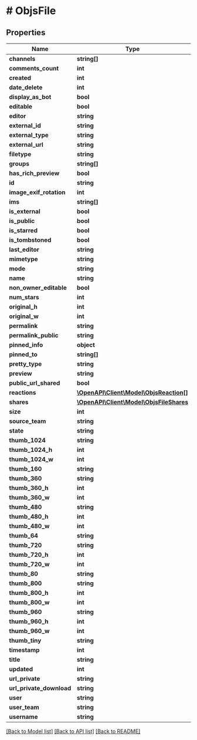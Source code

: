 # # ObjsFile

## Properties

Name | Type | Description | Notes
------------ | ------------- | ------------- | -------------
**channels** | **string[]** |  | [optional]
**comments_count** | **int** |  | [optional]
**created** | **int** |  | [optional]
**date_delete** | **int** |  | [optional]
**display_as_bot** | **bool** |  | [optional]
**editable** | **bool** |  | [optional]
**editor** | **string** |  | [optional]
**external_id** | **string** |  | [optional]
**external_type** | **string** |  | [optional]
**external_url** | **string** |  | [optional]
**filetype** | **string** |  | [optional]
**groups** | **string[]** |  | [optional]
**has_rich_preview** | **bool** |  | [optional]
**id** | **string** |  | [optional]
**image_exif_rotation** | **int** |  | [optional]
**ims** | **string[]** |  | [optional]
**is_external** | **bool** |  | [optional]
**is_public** | **bool** |  | [optional]
**is_starred** | **bool** |  | [optional]
**is_tombstoned** | **bool** |  | [optional]
**last_editor** | **string** |  | [optional]
**mimetype** | **string** |  | [optional]
**mode** | **string** |  | [optional]
**name** | **string** |  | [optional]
**non_owner_editable** | **bool** |  | [optional]
**num_stars** | **int** |  | [optional]
**original_h** | **int** |  | [optional]
**original_w** | **int** |  | [optional]
**permalink** | **string** |  | [optional]
**permalink_public** | **string** |  | [optional]
**pinned_info** | **object** |  | [optional]
**pinned_to** | **string[]** |  | [optional]
**pretty_type** | **string** |  | [optional]
**preview** | **string** |  | [optional]
**public_url_shared** | **bool** |  | [optional]
**reactions** | [**\OpenAPI\Client\Model\ObjsReaction[]**](ObjsReaction.md) |  | [optional]
**shares** | [**\OpenAPI\Client\Model\ObjsFileShares**](ObjsFileShares.md) |  | [optional]
**size** | **int** |  | [optional]
**source_team** | **string** |  | [optional]
**state** | **string** |  | [optional]
**thumb_1024** | **string** |  | [optional]
**thumb_1024_h** | **int** |  | [optional]
**thumb_1024_w** | **int** |  | [optional]
**thumb_160** | **string** |  | [optional]
**thumb_360** | **string** |  | [optional]
**thumb_360_h** | **int** |  | [optional]
**thumb_360_w** | **int** |  | [optional]
**thumb_480** | **string** |  | [optional]
**thumb_480_h** | **int** |  | [optional]
**thumb_480_w** | **int** |  | [optional]
**thumb_64** | **string** |  | [optional]
**thumb_720** | **string** |  | [optional]
**thumb_720_h** | **int** |  | [optional]
**thumb_720_w** | **int** |  | [optional]
**thumb_80** | **string** |  | [optional]
**thumb_800** | **string** |  | [optional]
**thumb_800_h** | **int** |  | [optional]
**thumb_800_w** | **int** |  | [optional]
**thumb_960** | **string** |  | [optional]
**thumb_960_h** | **int** |  | [optional]
**thumb_960_w** | **int** |  | [optional]
**thumb_tiny** | **string** |  | [optional]
**timestamp** | **int** |  | [optional]
**title** | **string** |  | [optional]
**updated** | **int** |  | [optional]
**url_private** | **string** |  | [optional]
**url_private_download** | **string** |  | [optional]
**user** | **string** |  | [optional]
**user_team** | **string** |  | [optional]
**username** | **string** |  | [optional]

[[Back to Model list]](../../README.md#models) [[Back to API list]](../../README.md#endpoints) [[Back to README]](../../README.md)
